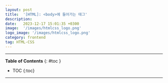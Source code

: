 ```yaml
---
layout: post
title:  '[HTML]: <body>에 들어가는 태그'
description: 
date:   2023-12-17 15:01:35 +0300
image:  '/images/htmlcss_logo.png'
logo_image: '/images/htmlcss_logo.png'
category: frontend
tag: HTML-CSS
---
```


---
**Table of Contents**
{: #toc }
*  TOC
{:toc}

---
